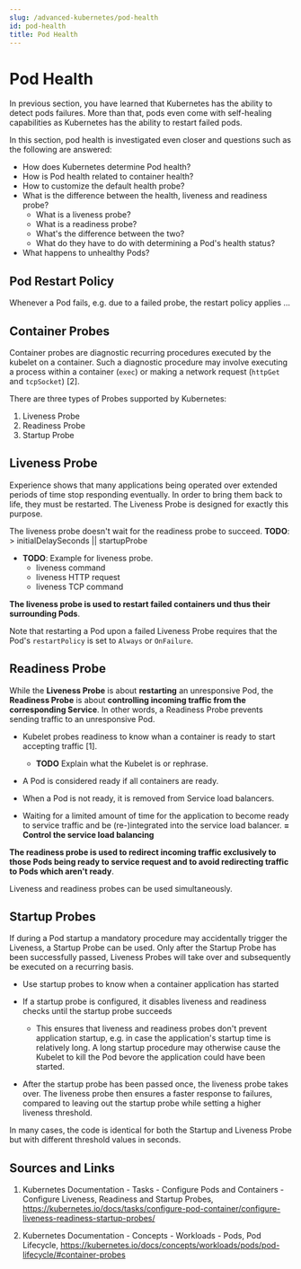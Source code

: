```yaml
---
slug: /advanced-kubernetes/pod-health
id: pod-health
title: Pod Health
---
```



# Pod Health

In previous section, you have learned that Kubernetes has the ability to detect pods failures.
More than that, pods even come with self-healing capabilities as Kubernetes has the ability to restart failed pods.

In this section, pod health is investigated even closer and questions such as the following are answered:

* How does Kubernetes determine Pod health?
* How is Pod health related to container health?
* How to customize the default health probe?
* What is the difference between the health, liveness and readiness probe?
    * What is a liveness probe?
    * What is a readiness probe?
    * What's the difference between the two?
    * What do they have to do with determining a Pod's health status?
* What happens to unhealthy Pods?

## Pod Restart Policy



Whenever a Pod fails, e.g. due to a failed probe, the restart policy applies ...

## Container Probes

Container probes are diagnostic recurring procedures executed by the kubelet on a container. Such a diagnostic procedure may involve executing a process within a container (`exec`) or making a network request (`httpGet` and `tcpSocket`) [2].

There are three types of Probes supported by Kubernetes:

1. Liveness Probe
2. Readiness Probe
3. Startup Probe

## Liveness Probe

Experience shows that many applications being operated over extended periods of time stop responding eventually. In order to bring them back to life, they must be restarted. The Liveness Probe is designed for exactly this purpose.

The liveness probe doesn't wait for the readiness probe to succeed. **TODO**: > initialDelaySeconds || startupProbe

* **TODO**: Example for liveness probe.
    * liveness command
    * liveness HTTP request
    * liveness TCP command

**The liveness probe is used to restart failed containers und thus their surrounding Pods**.

Note that restarting a Pod upon a failed Liveness Probe requires that the Pod's `restartPolicy` is set to `Always` or `OnFailure`.

## Readiness Probe

While the **Liveness Probe** is about **restarting** an unresponsive Pod, the **Readiness Probe** is about **controlling incoming traffic from the corresponding Service**. In other words, a Readiness Probe prevents sending traffic to an unresponsive Pod.

* Kubelet probes readiness to know whan a container is ready to start accepting traffic [1].
    * **TODO** Explain what the Kubelet is or rephrase.
* A Pod is considered ready if all containers are ready.
* When a Pod is not ready, it is removed from Service load balancers.

* Waiting for a limited amount of time for the application to become ready to service traffic and be (re-)integrated into the service load balancer. 
**= Control the service load balancing**

**The readiness probe is used to redirect incoming traffic exclusively to those Pods being ready to service request and to avoid redirecting traffic to Pods which aren't ready**.

Liveness and readiness probes can be used simultaneously.

## Startup Probes

If during a Pod startup a mandatory procedure may accidentally trigger the Liveness, a Startup Probe can be used. Only after the Startup Probe has been successfully passed, Liveness Probes will take over and subsequently be executed on a recurring basis.


* Use startup probes to know when a container application has started
* If a startup probe is configured, it disables liveness and readiness checks until the startup probe succeeds
    * This ensures that liveness and readiness probes don't prevent  application startup, e.g. in case the application's startup time is relatively long. A long startup procedure may otherwise cause the Kubelet to kill the Pod bevore the application could have been started.

* After the startup probe has been passed once, the liveness probe takes over. The liveness probe then ensures a faster response to failures, compared to leaving out the startup probe while setting a higher liveness threshold.

In many cases, the code is identical for both the Startup and Liveness Probe but with different threshold values in seconds.

## Sources and Links

1. Kubernetes Documentation - Tasks - Configure Pods and Containers - Configure Liveness, Readiness and Startup Probes, https://kubernetes.io/docs/tasks/configure-pod-container/configure-liveness-readiness-startup-probes/

2. Kubernetes Documentation - Concepts - Workloads - Pods,
Pod Lifecycle, https://kubernetes.io/docs/concepts/workloads/pods/pod-lifecycle/#container-probes
